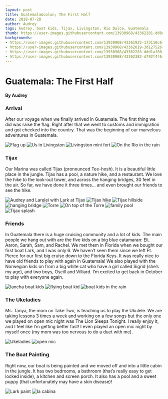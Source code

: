 ```yaml
---
layout: post
title: Guatemala&colon; The First Half
date: 2018-07-28
author: Audrey
tags: Audrey, boat kids, Tijax, Livingston, Rio Dulce, Guatemala
thumb: https://user-images.githubusercontent.com/13930968/43362281-dd8aa7ca-92a3-11e8-9569-803dc17cf26f.jpg
backgrounds:
- https://user-images.githubusercontent.com/13930968/43361925-173110c6-929b-11e8-987c-c58d3f4cd17e.jpg
- https://user-images.githubusercontent.com/13930968/43362019-3d127526-929d-11e8-9026-bef0ef3edbbc.jpg
- https://user-images.githubusercontent.com/13930968/43362283-ddd1af80-92a3-11e8-8e62-ac86e8ec5136.jpg
- https://user-images.githubusercontent.com/13930968/43362382-d792f4f6-92a5-11e8-8aa1-aab1b42c5537.jpg
---
```


# Guatemala: The First Half

#### By Audrey 

### Arrival
After our voyage when we finally arrived in Guatemala. The first thing we did was raise the flag. Right after that we went to customs and immigration and got checked into the country.   That was the beginning of our marvelous adventures in Guatemala. 

![Flag up](https://user-images.githubusercontent.com/13930968/43361924-170f6ae8-929b-11e8-854e-28a308965668.jpg)
![Us in Livingston](https://user-images.githubusercontent.com/13930968/43361923-16f2436e-929b-11e8-985c-826048cbce52.jpg)
![Livingston mini fort](https://user-images.githubusercontent.com/13930968/43361925-173110c6-929b-11e8-987c-c58d3f4cd17e.jpg)
![On the Rio in the rain](https://user-images.githubusercontent.com/13930968/43361926-17787312-929b-11e8-8b84-a822c6dd52fc.jpg)

### Tijax
Our Marina was called Tijax (pronounced Tee-hosh).  It is a beautiful little place in the jungle.  Tijax has a pool, a nature hike, and a restaurant. We love the hike to the look-out tower, and across the hanging bridges, 30 feet in the air. So far, we have done it three times… and even brought our friends to see the hike.

![Audrey and Larelei with Lark at Tijax](https://user-images.githubusercontent.com/13930968/43361995-a49c0046-929c-11e8-87ac-c132e2e1dcc4.jpg)
![Tijax hike](https://user-images.githubusercontent.com/13930968/43361990-a4284b24-929c-11e8-837a-c1629db5c9f8.jpg)
![Tijax hillside](https://user-images.githubusercontent.com/13930968/43361927-17bcef60-929b-11e8-80f2-88907c3a2283.jpg)
![hanging bridge](https://user-images.githubusercontent.com/13930968/43361994-a47f4762-929c-11e8-9de2-c8504a0c30eb.jpg)
![Torre](https://user-images.githubusercontent.com/13930968/43362028-5f015134-929d-11e8-9b31-c4882e1c1223.jpg)
![On top of the Torre](https://user-images.githubusercontent.com/13930968/43361928-1801ee12-929b-11e8-8fbb-3f3daf7122ba.jpg)
![family pool](https://user-images.githubusercontent.com/13930968/43362019-3d127526-929d-11e8-9026-bef0ef3edbbc.jpg)
![Tijax splash](https://user-images.githubusercontent.com/13930968/43361931-18b8af12-929b-11e8-8550-fe9b20a163c6.jpg)

### Friends
In Guatemala there is a huge cruising community and a lot of kids. The main people we hang out with are the five kids on a big blue catamaran: Eli, Aaron, Sarah, Sam, and Rachel.  We met them in Florida when we bought our first boat Lark, and I was only 6. We haven’t seen them since we left Ft. Pierce for our first big cruise down to the Florida Keys. It was really nice to have old friends to play with again in Guatemala! We also played with the Norwegian kids on from a big white cat who have a girl called Sigrid (she’s my age), and two boys, Oscill and Villiard.  I’m excited to get back in October to play with everyone again.

![lancha boat kids](https://user-images.githubusercontent.com/13930968/43362282-ddaa78ca-92a3-11e8-8c3a-45463143dc54.jpg)
![flying boat kid](https://user-images.githubusercontent.com/13930968/43362283-ddd1af80-92a3-11e8-8e62-ac86e8ec5136.jpg)
![boat kids in the rain](https://user-images.githubusercontent.com/13930968/43362284-ddfab9ac-92a3-11e8-9cec-a422f0c0242c.jpg)

### The Ukeladies                 
  Ms. Tanya, the mom on Take Two, is teaching us to play the Ukulele. We are taking lessons 3 times a week and working on a few songs but the only one we played on open mic night was The Lion Sleeps Tonight. I really enjoy it, and I feel like I’m getting better fast! I even played an open mic night by myself once (my mom was too nervous to do a duet with me).

![Ukeladies](https://user-images.githubusercontent.com/13930968/43361929-18931f86-929b-11e8-8830-4b1f4028ebc5.jpg)
![open mic](https://user-images.githubusercontent.com/13930968/43362281-dd8aa7ca-92a3-11e8-9569-803dc17cf26f.jpg)

### The Boat Painting
Right now, our boat is being painted and we moved off and into a little cabin in the jungle. It has two bedrooms, a bathroom (that’s really easy to get locked inside), a kitchen and screen porch. It also has a pool and a sweet puppy (that unfortunately may have a skin disease)!

![Lark paint](https://user-images.githubusercontent.com/13930968/43362280-dd6d00e4-92a3-11e8-87d7-831434d99965.jpg)
![la cabina](https://user-images.githubusercontent.com/13930968/43362382-d792f4f6-92a5-11e8-8aa1-aab1b42c5537.jpg)












